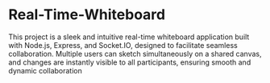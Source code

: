 # Real-Time-Whiteboard
This project is a sleek and intuitive real-time whiteboard application built with Node.js, Express, and Socket.IO, designed to facilitate seamless collaboration. Multiple users can sketch simultaneously on a shared canvas, and changes are instantly visible to all participants, ensuring smooth and dynamic collaboration

